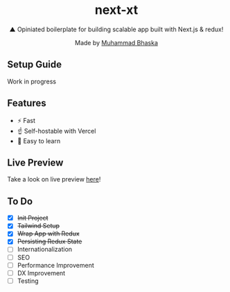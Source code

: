<div align="center">
  <h1>next-xt</h1>
  <p>▲ Opiniated boilerplate for building scalable app built with Next.js & redux!  </p>
  <p>Made by <a href="https://bhsk.dev">Muhammad Bhaska</a></p>
</div>

## Setup Guide

Work in progress

## Features

- ⚡ Fast
- ☝ Self-hostable with Vercel
- 📖 Easy to learn

## Live Preview

Take a look on live preview [here](https://next-xt.bhsk.dev)!

## To Do

- [x] ~~Init Project~~
- [x] ~~Tailwind Setup~~
- [x] ~~Wrap App with Redux~~
- [x] ~~Persisting Redux State~~
- [ ] Internationalization
- [ ] SEO
- [ ] Performance Improvement
- [ ] DX Improvement
- [ ] Testing
